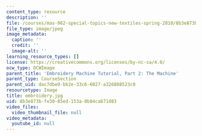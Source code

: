 ```yaml
---
content_type: resource
description: ''
file: /courses/mas-962-special-topics-new-textiles-spring-2010/8b3e873bfe3085ed153a0b84ca671d83_embroidery.jpg
file_type: image/jpeg
image_metadata:
  caption: ''
  credit: ''
  image-alt: ''
learning_resource_types: []
license: https://creativecommons.org/licenses/by-nc-sa/4.0/
ocw_type: OCWImage
parent_title: 'Embroidery Machine Tutorial, Part 2: The Machine'
parent_type: CourseSection
parent_uid: dac7dbe9-bb2e-33c6-6027-a326888523c0
resourcetype: Image
title: embroidery.jpg
uid: 8b3e873b-fe30-85ed-153a-0b84ca671d83
video_files:
  video_thumbnail_file: null
video_metadata:
  youtube_id: null
---
```

